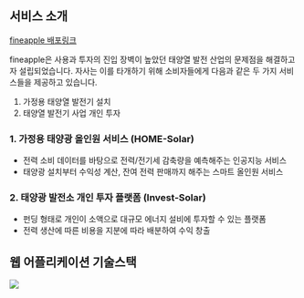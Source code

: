 ## 서비스 소개

[fineapple 배포링크](https://fineapple.nemne.dev)

fineapple은 사용과 투자의 진입 장벽이 높았던 태양열 발전 산업의 문제점을 해결하고자 설립되었습니다.
자사는 이를 타개하기 위해 소비자들에게 다음과 같은 두 가지 서비스들을 제공하고 있습니다.

1. 가정용 태양열 발전기 설치
2. 태양열 발전기 사업 개인 투자

### 1. 가정용 태양광 올인원 서비스 (HOME-Solar)

- 전력 소비 데이터를 바탕으로 전력/전기세 감축량을 예측해주는 인공지능 서비스
- 태양광 설치부터 수익성 계산, 잔여 전력 판매까지 해주는 스마트 올인원 서비스

### 2. 태양광 발전소 개인 투자 플랫폼 (Invest-Solar)

- 펀딩 형태로 개인이 소액으로 대규모 에너지 설비에 투자할 수 있는 플랫폼
- 전력 생산에 따른 비용을 지분에 따라 배분하여 수익 창출

## 웹 어플리케이션 기술스택

![](https://i.imgur.com/jpvsfcm.png)
